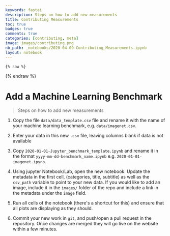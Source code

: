 ```yaml
---
keywords: fastai
description: Steps on how to add new measurements
title: Contributing Measurements
toc: true 
badges: true
comments: true
categories: [contributing, meta]
image: images/contributing.png
nb_path: _notebooks/2020-04-09-Contributing_Measurements.ipynb
layout: notebook
---
```


<!--
#################################################
### THIS FILE WAS AUTOGENERATED! DO NOT EDIT! ###
#################################################
# file to edit: _notebooks/2020-04-09-Contributing_Measurements.ipynb
-->

<div class="container" id="notebook-container">
        
    {% raw %}
    
<div class="cell border-box-sizing code_cell rendered">

</div>
    {% endraw %}

<div class="cell border-box-sizing text_cell rendered"><div class="inner_cell">
<div class="text_cell_render border-box-sizing rendered_html">
<h1 id="Add-a-Machine-Learning-Benchmark">Add a Machine Learning Benchmark<a class="anchor-link" href="#Add-a-Machine-Learning-Benchmark"> </a></h1><blockquote><p>Steps on how to add new measurements</p>
</blockquote>

</div>
</div>
</div>
<div class="cell border-box-sizing text_cell rendered"><div class="inner_cell">
<div class="text_cell_render border-box-sizing rendered_html">
<ol>
<li><p>Copy the file <code>data/data_template.csv</code> file and rename it with the name of your machine learning benchmark, e.g. <code>data/imagenet.csv</code>.</p>
</li>
<li><p>Enter your data in this new <code>.csv</code> file, leaving columns blank if data is not available</p>
</li>
<li><p>Copy <code>2020-01-01-Jupyter_benchmark_template.ipynb</code> and rename it in the format <code>yyyy-mm-dd-benchmark_name.ipynb</code> e.g. <code>2020-01-01-imagenet.ipynb</code>.</p>
</li>
<li><p>Using jupyter Notebook/Lab, open the new notebook. Update the metadata in the first cell, (categories, title, subtitle) as well as the <code>csv_path</code> variable to point to your new data. If you would like to add an image, include it in the <code>images/</code> folder of the repo and include a link in the metadata under the <code>image</code> field.</p>
</li>
<li><p>Run all cells of the notebook (there's a shortcut for this) and ensure that all plots are displaying as they should.</p>
</li>
<li><p>Commit your new work in <code>git</code>, and push/open a pull request in the repository. Once changes are merged they will go live on the website within a few minutes.</p>
</li>
</ol>

</div>
</div>
</div>
</div>
 

<script type="application/vnd.jupyter.widget-state+json">
{"state": {}, "version_major": 2, "version_minor": 0}
</script>

